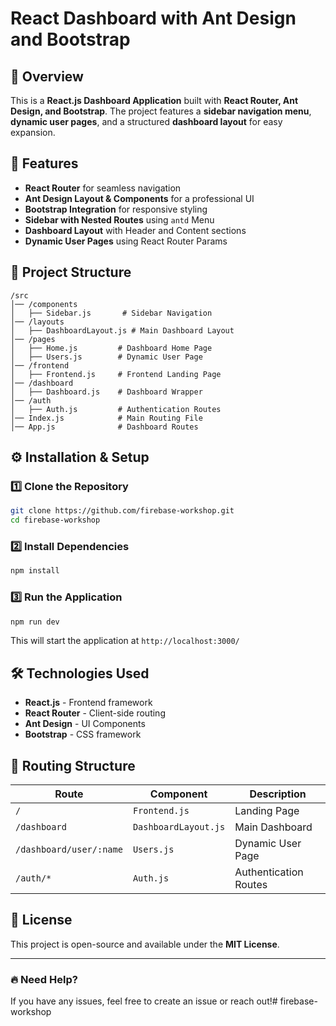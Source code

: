# React Dashboard with Ant Design and Bootstrap

## 📌 Overview
This is a **React.js Dashboard Application** built with **React Router, Ant Design, and Bootstrap**. The project features a **sidebar navigation menu**, **dynamic user pages**, and a structured **dashboard layout** for easy expansion.

## 🚀 Features
- **React Router** for seamless navigation
- **Ant Design Layout & Components** for a professional UI
- **Bootstrap Integration** for responsive styling
- **Sidebar with Nested Routes** using `antd` Menu
- **Dashboard Layout** with Header and Content sections
- **Dynamic User Pages** using React Router Params

## 📂 Project Structure
```
/src
│── /components
│   ├── Sidebar.js       # Sidebar Navigation
│── /layouts
│   ├── DashboardLayout.js # Main Dashboard Layout
│── /pages
│   ├── Home.js         # Dashboard Home Page
│   ├── Users.js        # Dynamic User Page
│── /frontend
│   ├── Frontend.js     # Frontend Landing Page
│── /dashboard
│   ├── Dashboard.js    # Dashboard Wrapper
│── /auth
│   ├── Auth.js         # Authentication Routes
│── Index.js            # Main Routing File
│── App.js              # Dashboard Routes
```

## ⚙️ Installation & Setup

### 1️⃣ Clone the Repository
```sh
git clone https://github.com/firebase-workshop.git
cd firebase-workshop
```

### 2️⃣ Install Dependencies
```sh
npm install
```

### 3️⃣ Run the Application
```sh
npm run dev
```
This will start the application at `http://localhost:3000/`

## 🛠 Technologies Used
- **React.js** - Frontend framework
- **React Router** - Client-side routing
- **Ant Design** - UI Components
- **Bootstrap** - CSS framework

## 🔄 Routing Structure
| Route                  | Component          | Description |
|------------------------|--------------------|-------------|
| `/`                    | `Frontend.js`      | Landing Page |
| `/dashboard`           | `DashboardLayout.js` | Main Dashboard |
| `/dashboard/user/:name` | `Users.js`         | Dynamic User Page |
| `/auth/*`              | `Auth.js`          | Authentication Routes |


## 📜 License
This project is open-source and available under the **MIT License**.

---
### 🔥 Need Help?
If you have any issues, feel free to create an issue or reach out!#   f i r e b a s e - w o r k s h o p  
 